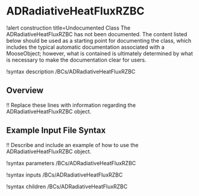 # ADRadiativeHeatFluxRZBC

!alert construction title=Undocumented Class
The ADRadiativeHeatFluxRZBC has not been documented. The content listed below should be used as a starting point for
documenting the class, which includes the typical automatic documentation associated with a
MooseObject; however, what is contained is ultimately determined by what is necessary to make the
documentation clear for users.

!syntax description /BCs/ADRadiativeHeatFluxRZBC

## Overview

!! Replace these lines with information regarding the ADRadiativeHeatFluxRZBC object.

## Example Input File Syntax

!! Describe and include an example of how to use the ADRadiativeHeatFluxRZBC object.

!syntax parameters /BCs/ADRadiativeHeatFluxRZBC

!syntax inputs /BCs/ADRadiativeHeatFluxRZBC

!syntax children /BCs/ADRadiativeHeatFluxRZBC
